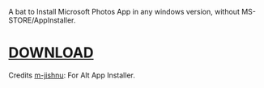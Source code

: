A bat to Install Microsoft Photos App in any windows version, without MS-STORE/AppInstaller.

# [DOWNLOAD](https://github.com/gzmatte/ms-photos/releases/download/1/P-Installer.bat)

Credits
[m-jishnu](https://github.com/m-jishnu/alt-app-installer): For Alt App Installer.
